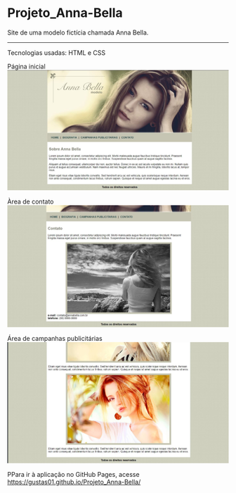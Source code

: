 # Projeto_Anna-Bella
 Site de uma modelo fictícia chamada Anna Bella. <hr>
 
 Tecnologias usadas: HTML e CSS

Página inicial
<img src="Imagens/print1.JPG">

Àrea de contato
<img src="Imagens/print2.JPG">

Área de campanhas publicitárias
<img src="Imagens/print3.JPG">

PPara ir à aplicação no GitHub Pages, acesse
https://gustas01.github.io/Projeto_Anna-Bella/
